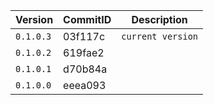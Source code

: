 | Version | CommitID | Description | 
| ------ | ------ | ------ |
| `0.1.0.3` | 03f117c |`current version`|
| `0.1.0.2` | 619fae2 ||
| `0.1.0.1` | d70b84a ||
| `0.1.0.0` | eeea093 ||
